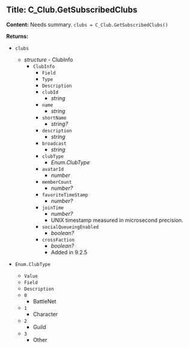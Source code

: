 ## Title: C_Club.GetSubscribedClubs

**Content:**
Needs summary.
`clubs = C_Club.GetSubscribedClubs()`

**Returns:**
- `clubs`
  - *structure* - ClubInfo
    - `ClubInfo`
      - `Field`
      - `Type`
      - `Description`
      - `clubId`
        - *string*
      - `name`
        - *string*
      - `shortName`
        - *string?*
      - `description`
        - *string*
      - `broadcast`
        - *string*
      - `clubType`
        - *Enum.ClubType*
      - `avatarId`
        - *number*
      - `memberCount`
        - *number?*
      - `favoriteTimeStamp`
        - *number?*
      - `joinTime`
        - *number?*
        - UNIX timestamp measured in microsecond precision.
      - `socialQueueingEnabled`
        - *boolean?*
      - `crossFaction`
        - *boolean?*
        - Added in 9.2.5

- `Enum.ClubType`
  - `Value`
  - `Field`
  - `Description`
  - `0`
    - BattleNet
  - `1`
    - Character
  - `2`
    - Guild
  - `3`
    - Other
